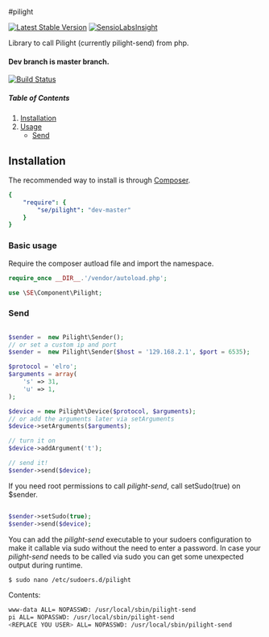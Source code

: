 #pilight

[![Latest Stable Version](https://poser.pugx.org/se/pilight/v/stable.png)](https://packagist.org/packages/se/pilight)
[![SensioLabsInsight](https://insight.sensiolabs.com/projects/4c0f1ec0-4bb0-4d3c-a2e1-2302ef1754af/mini.png)](https://insight.sensiolabs.com/projects/4c0f1ec0-4bb0-4d3c-a2e1-2302ef1754af)

Library to call Pilight (currently pilight-send) from php.

#### Dev branch is master branch.

[![Build Status](https://api.travis-ci.org/sveneisenschmidt/pilight.png?branch=master)](https://travis-ci.org/sveneisenschmidt/pilight)


##### Table of Contents

1. [Installation](#installation)
2. [Usage](#usage)
    * [Send](#send) 

<a name="installation"></a>
## Installation

The recommended way to install is through [Composer](http://getcomposer.org).

```yaml
{
    "require": {
        "se/pilight": "dev-master"
    }
}
```

### Basic usage
Require the composer autload file and import the namespace.

```php
require_once __DIR__.'/vendor/autoload.php';

use \SE\Component\Pilight;

```

### Send

```php

$sender =  new Pilight\Sender();
// or set a custom ip and port
$sender =  new Pilight\Sender($host = '129.168.2.1', $port = 6535);

$protocol = 'elro';
$arguments = array(
    's' => 31,
    'u' => 1,
);

$device = new Pilight\Device($protocol, $arguments);
// or add the arguments later via setArguments
$device->setArguments($arguments);

// turn it on
$device->addArgument('t');

// send it!
$sender->send($device);
```

If you need root permissions to call *pilight-send*, call setSudo(true) on $sender.
```php

$sender->setSudo(true);
$sender->send($device);
```

You can add the *pilight-send* executable to your sudoers configuration to make it callable via sudo without the need to enter a password. In case your *pilight-send* needs to be called via sudo you can get some unexpected output during runtime.

```bash
$ sudo nano /etc/sudoers.d/pilight
```

Contents:
```bash
www-data ALL= NOPASSWD: /usr/local/sbin/pilight-send
pi ALL= NOPASSWD: /usr/local/sbin/pilight-send
<REPLACE YOU USER> ALL= NOPASSWD: /usr/local/sbin/pilight-send
```









